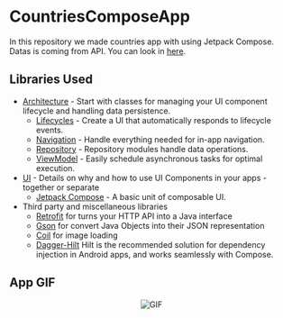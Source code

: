 # CountriesComposeApp

In this repository we made countries app with using Jetpack Compose. Datas is coming from API. You can look in [here][1].

Libraries Used
--------------
* [Architecture][10] - Start with classes for managing your UI component lifecycle and handling data
  persistence.
  * [Lifecycles][12] - Create a UI that automatically responds to lifecycle events.
  * [Navigation][14] - Handle everything needed for in-app navigation.
  * [Repository][18] - Repository modules handle data operations.
  * [ViewModel][17] - Easily schedule asynchronous tasks for optimal execution.
* [UI][30] - Details on why and how to use UI Components in your apps - together or separate
  * [Jetpack Compose][34] - A basic unit of composable UI.
* Third party and miscellaneous libraries
  * [Retrofit][90] for turns your HTTP API into a Java interface
  * [Gson][91] for convert Java Objects into their JSON representation
  * [Coil][92] for image loading
  * [Dagger-Hilt][93] Hilt is the recommended solution for dependency injection in Android apps, and works seamlessly with Compose.
  
  
  
App GIF
--------------
<p align="center">
  <img src="https://user-images.githubusercontent.com/58858983/134175224-b7b8d7a6-cff7-4936-926b-78f0e4390286.gif" alt="GIF" />
</p>


[1]: https://restcountries.eu/
[10]: https://developer.android.com/jetpack/compose/architecture
[12]: https://developer.android.com/jetpack/compose/lifecycle
[14]: https://developer.android.com/jetpack/compose/navigation
[17]: https://developer.android.com/jetpack/compose/state#viewmodel-state
[18]: https://developer.android.com/jetpack/guide#fetch-data
[30]: https://developer.android.com/jetpack/compose/tutorial
[34]: https://developer.android.com/jetpack/compose
[90]: https://square.github.io/retrofit/
[91]: https://github.com/google/gson
[92]: https://coil-kt.github.io/coil/compose/
[93]: https://developer.android.com/jetpack/compose/libraries#hilt
